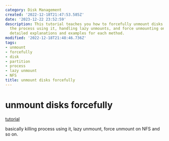 ```yaml
---
category: Disk Management
created: '2022-12-18T21:47:53.585Z'
date: '2023-12-22 23:52:59'
description: This tutorial teaches you how to forcefully unmount disks by killing
  the process using it, handling lazy unmounts, and force unmounting on NFS. It provides
  detailed explanations and examples for each method.
modified: '2022-12-18T21:48:46.736Z'
tags:
- unmount
- forcefully
- disk
- partition
- process
- lazy unmount
- NFS
title: unmount disks forcefully
---
```


# unmount disks forcefully

[tutorial](https://www.cyberciti.biz/tips/how-do-i-forcefully-unmount-a-disk-partition.html)

basically killing process using it, lazy unmount, force unmount on NFS and so on.
